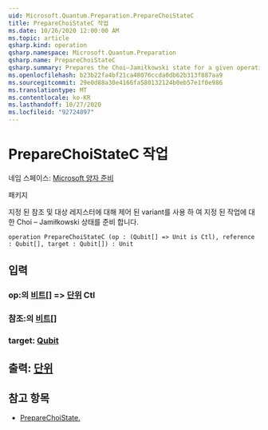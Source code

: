 ```yaml
---
uid: Microsoft.Quantum.Preparation.PrepareChoiStateC
title: PrepareChoiStateC 작업
ms.date: 10/26/2020 12:00:00 AM
ms.topic: article
qsharp.kind: operation
qsharp.namespace: Microsoft.Quantum.Preparation
qsharp.name: PrepareChoiStateC
qsharp.summary: Prepares the Choi–Jamiłkowski state for a given operation with a controlled variant onto given reference and target registers.
ms.openlocfilehash: b23b22fa4bf21ca48076ccda0db62b313f887aa9
ms.sourcegitcommit: 29e0d88a30e4166fa580132124b0eb57e1f0e986
ms.translationtype: MT
ms.contentlocale: ko-KR
ms.lasthandoff: 10/27/2020
ms.locfileid: "92724897"
---
```

# <a name="preparechoistatec-operation"></a>PrepareChoiStateC 작업

네임 스페이스: [Microsoft 양자 준비](xref:Microsoft.Quantum.Preparation)

패키지 [](https://nuget.org/packages/)


지정 된 참조 및 대상 레지스터에 대해 제어 된 variant를 사용 하 여 지정 된 작업에 대 한 Choi – Jamiłkowski 상태를 준비 합니다.

```qsharp
operation PrepareChoiStateC (op : (Qubit[] => Unit is Ctl), reference : Qubit[], target : Qubit[]) : Unit
```


## <a name="input"></a>입력

### <a name="op--qubit--unit-ctl"></a>op:의 [비트](xref:microsoft.quantum.lang-ref.qubit)[] => [단위](xref:microsoft.quantum.lang-ref.unit) Ctl




### <a name="reference--qubit"></a>참조:의 [비트](xref:microsoft.quantum.lang-ref.qubit)[]




### <a name="target--qubit"></a>target: [Qubit](xref:microsoft.quantum.lang-ref.qubit)





## <a name="output--unit"></a>출력: [단위](xref:microsoft.quantum.lang-ref.unit)



## <a name="see-also"></a>참고 항목

- [PrepareChoiState.](xref:Microsoft.Quantum.Preparation.PrepareChoiState)